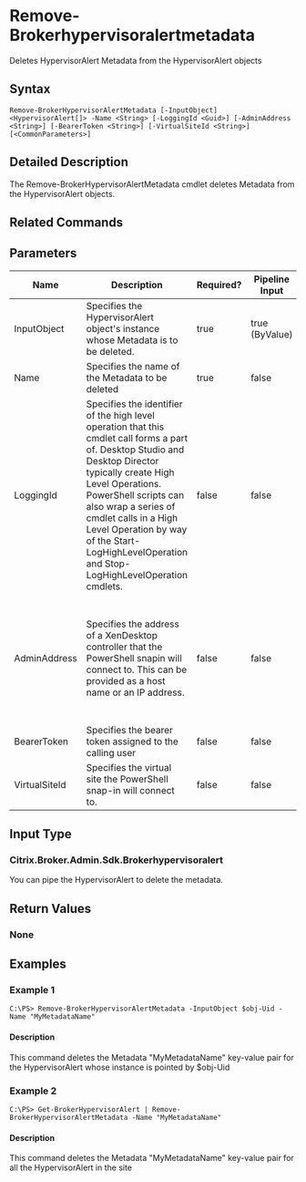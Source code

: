 ﻿
# Remove-Brokerhypervisoralertmetadata
Deletes HypervisorAlert Metadata from the HypervisorAlert objects
## Syntax
```
Remove-BrokerHypervisorAlertMetadata [-InputObject] <HypervisorAlert[]> -Name <String> [-LoggingId <Guid>] [-AdminAddress <String>] [-BearerToken <String>] [-VirtualSiteId <String>] [<CommonParameters>]
```
## Detailed Description
The Remove-BrokerHypervisorAlertMetadata cmdlet deletes Metadata from the HypervisorAlert objects.


## Related Commands

## Parameters
| Name   | Description | Required? | Pipeline Input | Default Value |
| --- | --- | --- | --- | --- |
| InputObject | Specifies the HypervisorAlert object's instance whose Metadata is to be deleted. | true | true (ByValue) |  |
| Name | Specifies the name of the Metadata to be deleted | true | false |  |
| LoggingId | Specifies the identifier of the high level operation that this cmdlet call forms a part of. Desktop Studio and Desktop Director typically create High Level Operations. PowerShell scripts can also wrap a series of cmdlet calls in a High Level Operation by way of the Start-LogHighLevelOperation and Stop-LogHighLevelOperation cmdlets. | false | false |  |
| AdminAddress | Specifies the address of a XenDesktop controller that the PowerShell snapin will connect to. This can be provided as a host name or an IP address. | false | false | Localhost. Once a value is provided by any cmdlet, this value will become the default. |
| BearerToken | Specifies the bearer token assigned to the calling user | false | false |  |
| VirtualSiteId | Specifies the virtual site the PowerShell snap-in will connect to. | false | false |  |

## Input Type

### Citrix.Broker.Admin.Sdk.Brokerhypervisoralert
You can pipe the HypervisorAlert to delete the metadata.
## Return Values

### None

## Examples

### Example 1
```
C:\PS> Remove-BrokerHypervisorAlertMetadata -InputObject $obj-Uid -Name "MyMetadataName"
```
#### Description
This command deletes the Metadata "MyMetadataName" key-value pair for the HypervisorAlert whose instance is pointed by \$obj-Uid
### Example 2
```
C:\PS> Get-BrokerHypervisorAlert | Remove-BrokerHypervisorAlertMetadata -Name "MyMetadataName"
```
#### Description
This command deletes the Metadata "MyMetadataName" key-value pair for all the HypervisorAlert in the site
